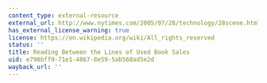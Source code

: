 ```yaml
---
content_type: external-resource
external_url: http://www.nytimes.com/2005/07/28/technology/28scene.html
has_external_license_warning: true
license: https://en.wikipedia.org/wiki/All_rights_reserved
status: ''
title: Reading Between the Lines of Used Book Sales
uid: e798bff9-71e1-4867-8e59-5ab560ad5e2d
wayback_url: ''
---
```

